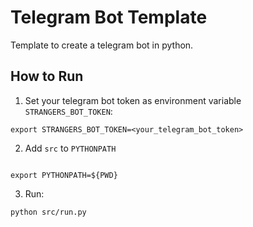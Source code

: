 # Telegram Bot Template

Template to create a telegram bot in python.

## How to Run
1. Set your telegram bot token as environment variable `STRANGERS_BOT_TOKEN`:
```
export STRANGERS_BOT_TOKEN=<your_telegram_bot_token>
```
2. Add `src` to `PYTHONPATH`
```

export PYTHONPATH=${PWD}
```

3. Run:
```
python src/run.py
```